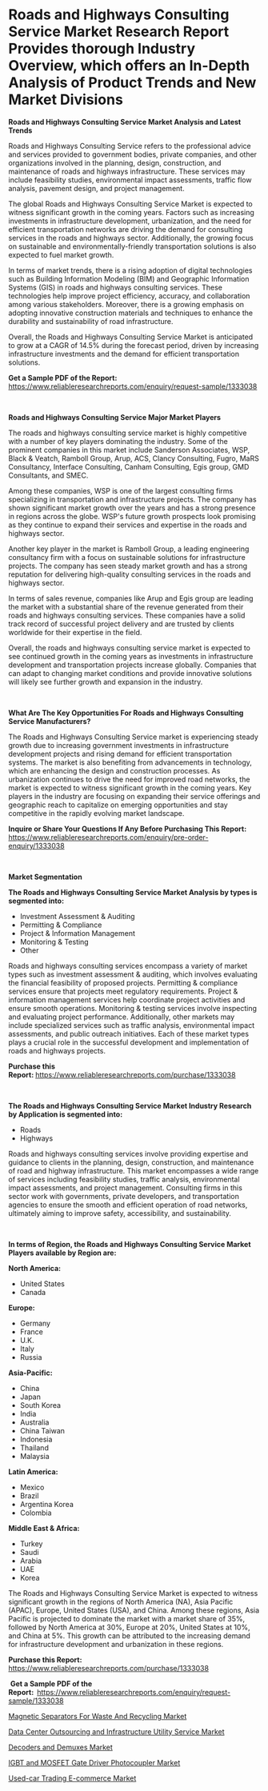 <p><h1>Roads and Highways Consulting Service Market Research Report Provides thorough Industry Overview, which offers an In-Depth Analysis of Product Trends and New Market Divisions</h1></p><p><strong>Roads and Highways Consulting Service Market Analysis and Latest Trends</strong></p>
<p><p>Roads and Highways Consulting Service refers to the professional advice and services provided to government bodies, private companies, and other organizations involved in the planning, design, construction, and maintenance of roads and highways infrastructure. These services may include feasibility studies, environmental impact assessments, traffic flow analysis, pavement design, and project management.</p><p>The global Roads and Highways Consulting Service Market is expected to witness significant growth in the coming years. Factors such as increasing investments in infrastructure development, urbanization, and the need for efficient transportation networks are driving the demand for consulting services in the roads and highways sector. Additionally, the growing focus on sustainable and environmentally-friendly transportation solutions is also expected to fuel market growth.</p><p>In terms of market trends, there is a rising adoption of digital technologies such as Building Information Modeling (BIM) and Geographic Information Systems (GIS) in roads and highways consulting services. These technologies help improve project efficiency, accuracy, and collaboration among various stakeholders. Moreover, there is a growing emphasis on adopting innovative construction materials and techniques to enhance the durability and sustainability of road infrastructure.</p><p>Overall, the Roads and Highways Consulting Service Market is anticipated to grow at a CAGR of 14.5% during the forecast period, driven by increasing infrastructure investments and the demand for efficient transportation solutions.</p></p>
<p><strong>Get a Sample PDF of the Report:&nbsp;</strong> <a href="https://www.reliableresearchreports.com/enquiry/request-sample/1333038">https://www.reliableresearchreports.com/enquiry/request-sample/1333038</a></p>
<p>&nbsp;</p>
<p><strong>Roads and Highways Consulting Service Major Market Players</strong></p>
<p><p>The roads and highways consulting service market is highly competitive with a number of key players dominating the industry. Some of the prominent companies in this market include Sanderson Associates, WSP, Black & Veatch, Ramboll Group, Arup, ACS, Clancy Consulting, Fugro, MaRS Consultancy, Interface Consulting, Canham Consulting, Egis group, GMD Consultants, and SMEC.</p><p>Among these companies, WSP is one of the largest consulting firms specializing in transportation and infrastructure projects. The company has shown significant market growth over the years and has a strong presence in regions across the globe. WSP's future growth prospects look promising as they continue to expand their services and expertise in the roads and highways sector.</p><p>Another key player in the market is Ramboll Group, a leading engineering consultancy firm with a focus on sustainable solutions for infrastructure projects. The company has seen steady market growth and has a strong reputation for delivering high-quality consulting services in the roads and highways sector. </p><p>In terms of sales revenue, companies like Arup and Egis group are leading the market with a substantial share of the revenue generated from their roads and highways consulting services. These companies have a solid track record of successful project delivery and are trusted by clients worldwide for their expertise in the field.</p><p>Overall, the roads and highways consulting service market is expected to see continued growth in the coming years as investments in infrastructure development and transportation projects increase globally. Companies that can adapt to changing market conditions and provide innovative solutions will likely see further growth and expansion in the industry.</p></p>
<p>&nbsp;</p>
<p><strong>What Are The Key Opportunities For Roads and Highways Consulting Service Manufacturers?</strong></p>
<p><p>The Roads and Highways Consulting Service market is experiencing steady growth due to increasing government investments in infrastructure development projects and rising demand for efficient transportation systems. The market is also benefiting from advancements in technology, which are enhancing the design and construction processes. As urbanization continues to drive the need for improved road networks, the market is expected to witness significant growth in the coming years. Key players in the industry are focusing on expanding their service offerings and geographic reach to capitalize on emerging opportunities and stay competitive in the rapidly evolving market landscape.</p></p>
<p><strong>Inquire or Share Your Questions If Any Before Purchasing This Report:</strong> <a href="https://www.reliableresearchreports.com/enquiry/pre-order-enquiry/1333038">https://www.reliableresearchreports.com/enquiry/pre-order-enquiry/1333038</a></p>
<p>&nbsp;</p>
<p><strong>Market Segmentation</strong></p>
<p><strong>The Roads and Highways Consulting Service Market Analysis by types is segmented into:</strong></p>
<p><ul><li>Investment Assessment & Auditing</li><li>Permitting & Compliance</li><li>Project & Information Management</li><li>Monitoring & Testing</li><li>Other</li></ul></p>
<p><p>Roads and highways consulting services encompass a variety of market types such as investment assessment & auditing, which involves evaluating the financial feasibility of proposed projects. Permitting & compliance services ensure that projects meet regulatory requirements. Project & information management services help coordinate project activities and ensure smooth operations. Monitoring & testing services involve inspecting and evaluating project performance. Additionally, other markets may include specialized services such as traffic analysis, environmental impact assessments, and public outreach initiatives. Each of these market types plays a crucial role in the successful development and implementation of roads and highways projects.</p></p>
<p><strong>Purchase this Report:&nbsp;</strong><a href="https://www.reliableresearchreports.com/purchase/1333038">https://www.reliableresearchreports.com/purchase/1333038</a></p>
<p>&nbsp;</p>
<p><strong>The Roads and Highways Consulting Service Market Industry Research by Application is segmented into:</strong></p>
<p><ul><li>Roads</li><li>Highways</li></ul></p>
<p><p>Roads and highways consulting services involve providing expertise and guidance to clients in the planning, design, construction, and maintenance of road and highway infrastructure. This market encompasses a wide range of services including feasibility studies, traffic analysis, environmental impact assessments, and project management. Consulting firms in this sector work with governments, private developers, and transportation agencies to ensure the smooth and efficient operation of road networks, ultimately aiming to improve safety, accessibility, and sustainability.</p></p>
<p>&nbsp;</p>
<p><strong>In terms of Region, the Roads and Highways Consulting Service Market Players available by Region are:</strong></p>
<p>
    <p> <strong> North America: </strong>
        <ul>
            <li>United States</li>
            <li>Canada</li>
        </ul>
        </p> 
    <p> <strong> Europe: </strong>
        <ul>
            <li>Germany</li>
            <li>France</li>
            <li>U.K.</li>
            <li>Italy</li>
            <li>Russia</li>
        </ul>
        </p> 
    <p> <strong> Asia-Pacific: </strong>
        <ul>
            <li>China</li>
            <li>Japan</li>
            <li>South Korea</li>
            <li>India</li>
            <li>Australia</li>
            <li>China Taiwan</li>
            <li>Indonesia</li>
            <li>Thailand</li>
            <li>Malaysia</li>
        </ul>
        </p> 
    <p> <strong> Latin America: </strong>
        <ul>
            <li>Mexico</li>
            <li>Brazil</li>
            <li>Argentina Korea</li>
            <li>Colombia</li>
        </ul>
        </p> 
    <p> <strong> Middle East & Africa: </strong>
        <ul>
            <li>Turkey</li>
            <li>Saudi</li>
            <li>Arabia</li>
            <li>UAE</li>
            <li>Korea</li>
        </ul>
    </p>
    </p>
<p><p>The Roads and Highways Consulting Service Market is expected to witness significant growth in the regions of North America (NA), Asia Pacific (APAC), Europe, United States (USA), and China. Among these regions, Asia Pacific is projected to dominate the market with a market share of 35%, followed by North America at 30%, Europe at 20%, United States at 10%, and China at 5%. This growth can be attributed to the increasing demand for infrastructure development and urbanization in these regions.</p></p>
<p><strong>Purchase this Report: </strong><a href="https://www.reliableresearchreports.com/purchase/1333038">https://www.reliableresearchreports.com/purchase/1333038</a></p>
<p>&nbsp;<strong>Get a Sample PDF of the Report:&nbsp;&nbsp;</strong><a href="https://www.reliableresearchreports.com/enquiry/request-sample/1333038">https://www.reliableresearchreports.com/enquiry/request-sample/1333038</a></p>
<p><strong></strong></p>
<p><p><a href="https://github.com/shotows/Market-Research-Report-List-1/blob/main/magnetic-separators-for-waste-and-recycling-market.md">Magnetic Separators For Waste And Recycling Market</a></p><p><a href="https://github.com/angelajermaine/Market-Research-Report-List-2/blob/main/data-center-outsourcing-and-infrastructure-utility-service-market.md">Data Center Outsourcing and Infrastructure Utility Service Market</a></p><p><a href="https://github.com/beatblasta/Market-Research-Report-List-2/blob/main/decoders-and-demuxes-market.md">Decoders and Demuxes Market</a></p><p><a href="https://github.com/Sinjinluong3e0awx2m195k76/Market-Research-Report-List-1/blob/main/igbt-and-mosfet-gate-driver-photocoupler-market.md">IGBT and MOSFET Gate Driver Photocoupler Market</a></p><p><a href="https://github.com/PeterParrish5/Market-Research-Report-List-3/blob/main/used-car-trading-e-commerce-market.md">Used-car Trading E-commerce Market</a></p></p>